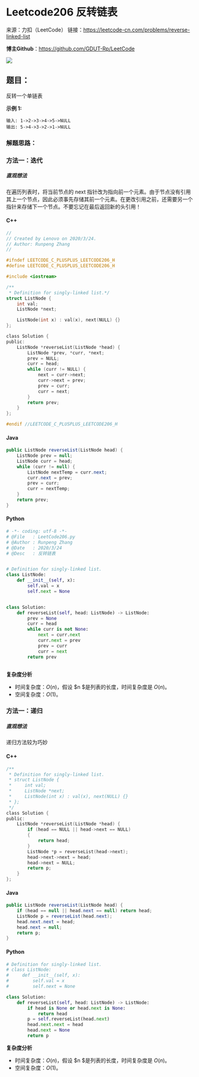 # Leetcode206 反转链表

来源：力扣（LeetCode）
链接：https://leetcode-cn.com/problems/reverse-linked-list



**博主Github**：<https://github.com/GDUT-Rp/LeetCode>

![](https://img-blog.csdnimg.cn/20190716111029424.png?x-oss-process=image/watermark,type_ZmFuZ3poZW5naGVpdGk,shadow_10,text_aHR0cHM6Ly9ibG9nLmNzZG4ubmV0L3dlaXhpbl80MTczODAzMA==,size_16,color_FFFFFF,t_70)

## 题目：

反转一个单链表



**示例 1:**

```
输入: 1->2->3->4->5->NULL
输出: 5->4->3->2->1->NULL
```



### 解题思路：

### 方法一：迭代

##### 直观想法

在遍历列表时，将当前节点的 next 指针改为指向前一个元素。由于节点没有引用其上一个节点，因此必须事先存储其前一个元素。在更改引用之前，还需要另一个指针来存储下一个节点。不要忘记在最后返回新的头引用！



#### C++

```c
//
// Created by Lenovo on 2020/3/24.
// Author: Runpeng Zhang
//

#ifndef LEETCODE_C_PLUSPLUS_LEETCODE206_H
#define LEETCODE_C_PLUSPLUS_LEETCODE206_H

#include <iostream>

/**
 * Definition for singly-linked list.*/
struct ListNode {
    int val;
    ListNode *next;

    ListNode(int x) : val(x), next(NULL) {}
};

class Solution {
public:
    ListNode *reverseList(ListNode *head) {
        ListNode *prev, *curr, *next;
        prev = NULL;
        curr = head;
        while (curr != NULL) {
            next = curr->next;
            curr->next = prev;
            prev = curr;
            curr = next;
        }
        return prev;
    }
};

#endif //LEETCODE_C_PLUSPLUS_LEETCODE206_H

```



#### Java

```java
public ListNode reverseList(ListNode head) {
    ListNode prev = null;
    ListNode curr = head;
    while (curr != null) {
        ListNode nextTemp = curr.next;
        curr.next = prev;
        prev = curr;
        curr = nextTemp;
    }
    return prev;
}
```



#### Python

```python
# -*- coding: utf-8 -*-
# @File   : LeetCode206.py
# @Author : Runpeng Zhang
# @Date   : 2020/3/24
# @Desc   : 反转链表


# Definition for singly-linked list.
class ListNode:
    def __init__(self, x):
        self.val = x
        self.next = None


class Solution:
    def reverseList(self, head: ListNode) -> ListNode:
        prev = None
        curr = head
        while curr is not None:
            next = curr.next
            curr.next = prev
            prev = curr
            curr = next
        return prev



```

**复杂度分析**

- 时间复杂度：$O(n)$，假设 $n $是列表的长度，时间复杂度是 $O(n)。$
- 空间复杂度：$O(1)$。



### 方法一：递归

##### 直观想法

递归方法较为巧妙



#### C++

```c
/**
 * Definition for singly-linked list.
 * struct ListNode {
 *     int val;
 *     ListNode *next;
 *     ListNode(int x) : val(x), next(NULL) {}
 * };
 */
class Solution {
public:
    ListNode *reverseList(ListNode *head) {
        if (head == NULL || head->next == NULL)
        {
            return head;
        }
        ListNode *p = reverseList(head->next);
        head->next->next = head;
        head->next = NULL;
        return p;
    }
};
```



#### Java

```java
public ListNode reverseList(ListNode head) {
    if (head == null || head.next == null) return head;
    ListNode p = reverseList(head.next);
    head.next.next = head;
    head.next = null;
    return p;
}
```



#### Python

```python
# Definition for singly-linked list.
# class ListNode:
#     def __init__(self, x):
#         self.val = x
#         self.next = None

class Solution:
    def reverseList(self, head: ListNode) -> ListNode:
        if head is None or head.next is None:
            return head
        p = self.reverseList(head.next)
        head.next.next = head
        head.next = None
        return p
```

**复杂度分析**

- 时间复杂度：$O(n)$，假设 $n $是列表的长度，时间复杂度是 $O(n)。$
- 空间复杂度：$O(1)$。

